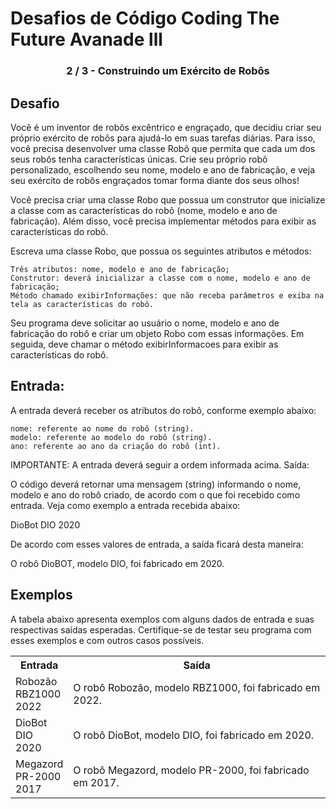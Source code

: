 # Desafios de Código Coding The Future Avanade lll
<h3 align="center"> 2 / 3 - Construindo um Exército de Robôs</h3>


## Desafio

Você é um inventor de robôs excêntrico e engraçado, que decidiu criar seu próprio exército de robôs para ajudá-lo em suas tarefas diárias. Para isso, você precisa desenvolver uma classe Robô que permita que cada um dos seus robôs tenha características únicas. Crie seu próprio robô personalizado, escolhendo seu nome, modelo e ano de fabricação, e veja seu exército de robôs engraçados tomar forma diante dos seus olhos!

Você precisa criar uma classe Robo que possua um construtor que inicialize a classe com as características do robô (nome, modelo e ano de fabricação). Além disso, você precisa implementar métodos para exibir as características do robô.

Escreva uma classe Robo, que possua os seguintes atributos e métodos:

    Três atributos: nome, modelo e ano de fabricação;
    Construtor: deverá inicializar a classe com o nome, modelo e ano de fabricação;
    Método chamado exibirInformações: que não receba parâmetros e exiba na tela as características do robô.

Seu programa deve solicitar ao usuário o nome, modelo e ano de fabricação do robô e criar um objeto Robo com essas informações. Em seguida, deve chamar o método exibirInformacoes para exibir as características do robô.
## Entrada:

A entrada deverá receber os atributos do robô, conforme exemplo abaixo:

    nome: referente ao nome do robô (string).
    modelo: referente ao modelo do robô (string).
    ano: referente ao ano da criação do robô (int).

IMPORTANTE: A entrada deverá seguir a ordem informada acima.
Saída:

O código deverá retornar uma mensagem (string) informando o nome, modelo e ano do robô criado, de acordo com o que foi recebido como entrada. Veja como exemplo a entrada recebida abaixo:

DioBot
DIO
2020

De acordo com esses valores de entrada, a saída ficará desta maneira:

O robô DioBOT, modelo DIO, foi fabricado em 2020.
## Exemplos

A tabela abaixo apresenta exemplos com alguns dados de entrada e suas respectivas saídas esperadas. Certifique-se de testar seu programa com esses exemplos e com outros casos possíveis.

<div align=center>
<table>
  <tr>
    <th>Entrada</th>
    <th>Saída</th>
  </tr>
  <tr>
    <td>Robozão <br> RBZ1000 <br> 2022</td>
    <td>O robô Robozão, modelo RBZ1000, foi fabricado em 2022.</td>
  </tr>
  <tr>
    <td>DioBot <br> DIO <br> 2020</td>
    <td>O robô DioBot, modelo DIO, foi fabricado em 2020.</td>
  </tr>
  <tr>
    <td>Megazord <br> PR-2000 <br> 2017</td>
    <td>O robô Megazord, modelo PR-2000, foi fabricado em 2017.</td>
  </tr>
</table>
</div>
